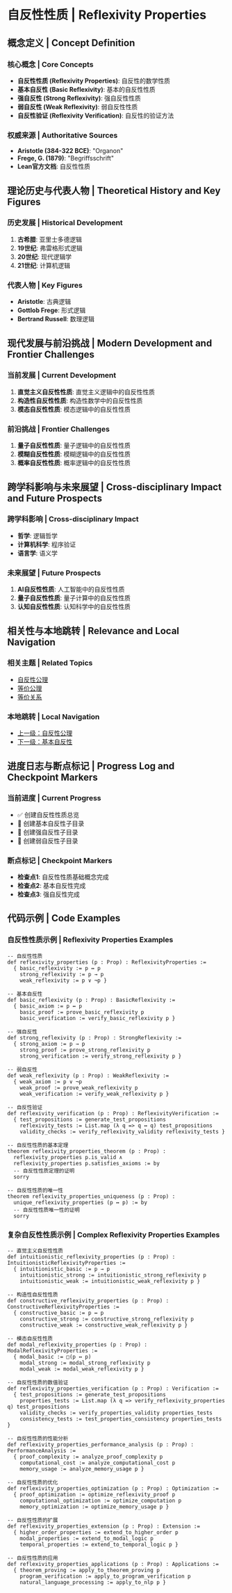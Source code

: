 # 自反性性质 | Reflexivity Properties

## 概念定义 | Concept Definition

### 核心概念 | Core Concepts

- **自反性性质 (Reflexivity Properties)**: 自反性的数学性质
- **基本自反性 (Basic Reflexivity)**: 基本的自反性性质
- **强自反性 (Strong Reflexivity)**: 强自反性性质
- **弱自反性 (Weak Reflexivity)**: 弱自反性性质
- **自反性验证 (Reflexivity Verification)**: 自反性的验证方法

### 权威来源 | Authoritative Sources

- **Aristotle (384-322 BCE)**: "Organon"
- **Frege, G. (1879)**: "Begriffsschrift"
- **Lean官方文档**: 自反性性质

## 理论历史与代表人物 | Theoretical History and Key Figures

### 历史发展 | Historical Development

1. **古希腊**: 亚里士多德逻辑
2. **19世纪**: 弗雷格形式逻辑
3. **20世纪**: 现代逻辑学
4. **21世纪**: 计算机逻辑

### 代表人物 | Key Figures

- **Aristotle**: 古典逻辑
- **Gottlob Frege**: 形式逻辑
- **Bertrand Russell**: 数理逻辑

## 现代发展与前沿挑战 | Modern Development and Frontier Challenges

### 当前发展 | Current Development

1. **直觉主义自反性性质**: 直觉主义逻辑中的自反性性质
2. **构造性自反性性质**: 构造性数学中的自反性性质
3. **模态自反性性质**: 模态逻辑中的自反性性质

### 前沿挑战 | Frontier Challenges

1. **量子自反性性质**: 量子逻辑中的自反性性质
2. **模糊自反性性质**: 模糊逻辑中的自反性性质
3. **概率自反性性质**: 概率逻辑中的自反性性质

## 跨学科影响与未来展望 | Cross-disciplinary Impact and Future Prospects

### 跨学科影响 | Cross-disciplinary Impact

- **哲学**: 逻辑哲学
- **计算机科学**: 程序验证
- **语言学**: 语义学

### 未来展望 | Future Prospects

1. **AI自反性性质**: 人工智能中的自反性性质
2. **量子自反性性质**: 量子计算中的自反性性质
3. **认知自反性性质**: 认知科学中的自反性性质

## 相关性与本地跳转 | Relevance and Local Navigation

### 相关主题 | Related Topics

- [自反性公理](../01-总览.md)
- [等价公理](../../01-总览.md)
- [等价关系](../../../01-总览.md)

### 本地跳转 | Local Navigation

- [上一级：自反性公理](../01-总览.md)
- [下一级：基本自反性](02-基本自反性/01-总览.md)

## 进度日志与断点标记 | Progress Log and Checkpoint Markers

### 当前进度 | Current Progress

- ✅ 创建自反性性质总览
- 🔄 创建基本自反性子目录
- 🔄 创建强自反性子目录
- 🔄 创建弱自反性子目录

### 断点标记 | Checkpoint Markers

- **检查点1**: 自反性性质基础概念完成
- **检查点2**: 基本自反性完成
- **检查点3**: 强自反性完成

## 代码示例 | Code Examples

### 自反性性质示例 | Reflexivity Properties Examples

```lean
-- 自反性性质
def reflexivity_properties (p : Prop) : ReflexivityProperties :=
  { basic_reflexivity := p ↔ p
    strong_reflexivity := p → p
    weak_reflexivity := p ∨ ¬p }

-- 基本自反性
def basic_reflexivity (p : Prop) : BasicReflexivity :=
  { basic_axiom := p ↔ p
    basic_proof := prove_basic_reflexivity p
    basic_verification := verify_basic_reflexivity p }

-- 强自反性
def strong_reflexivity (p : Prop) : StrongReflexivity :=
  { strong_axiom := p → p
    strong_proof := prove_strong_reflexivity p
    strong_verification := verify_strong_reflexivity p }

-- 弱自反性
def weak_reflexivity (p : Prop) : WeakReflexivity :=
  { weak_axiom := p ∨ ¬p
    weak_proof := prove_weak_reflexivity p
    weak_verification := verify_weak_reflexivity p }

-- 自反性验证
def reflexivity_verification (p : Prop) : ReflexivityVerification :=
  { test_propositions := generate_test_propositions
    reflexivity_tests := List.map (λ q => q ↔ q) test_propositions
    validity_checks := verify_reflexivity_validity reflexivity_tests }

-- 自反性性质的基本定理
theorem reflexivity_properties_theorem (p : Prop) :
  reflexivity_properties p.is_valid ∧
  reflexivity_properties p.satisfies_axioms := by
  -- 自反性性质定理的证明
  sorry

-- 自反性性质的唯一性
theorem reflexivity_properties_uniqueness (p : Prop) :
  unique_reflexivity_properties (p ↔ p) := by
  -- 自反性性质唯一性的证明
  sorry
```

### 复杂自反性性质示例 | Complex Reflexivity Properties Examples

```lean
-- 直觉主义自反性性质
def intuitionistic_reflexivity_properties (p : Prop) : IntuitionisticReflexivityProperties :=
  { intuitionistic_basic := p → p
    intuitionistic_strong := intuitionistic_strong_reflexivity p
    intuitionistic_weak := intuitionistic_weak_reflexivity p }

-- 构造性自反性性质
def constructive_reflexivity_properties (p : Prop) : ConstructiveReflexivityProperties :=
  { constructive_basic := p ↔ p
    constructive_strong := constructive_strong_reflexivity p
    constructive_weak := constructive_weak_reflexivity p }

-- 模态自反性性质
def modal_reflexivity_properties (p : Prop) : ModalReflexivityProperties :=
  { modal_basic := □(p ↔ p)
    modal_strong := modal_strong_reflexivity p
    modal_weak := modal_weak_reflexivity p }

-- 自反性性质的数值验证
def reflexivity_properties_verification (p : Prop) : Verification :=
  { test_propositions := generate_test_propositions
    properties_tests := List.map (λ q => verify_reflexivity_properties q) test_propositions
    validity_checks := verify_properties_validity properties_tests
    consistency_tests := test_properties_consistency properties_tests }

-- 自反性性质的性能分析
def reflexivity_properties_performance_analysis (p : Prop) : PerformanceAnalysis :=
  { proof_complexity := analyze_proof_complexity p
    computational_cost := analyze_computational_cost p
    memory_usage := analyze_memory_usage p }

-- 自反性性质的优化
def reflexivity_properties_optimization (p : Prop) : Optimization :=
  { proof_optimization := optimize_reflexivity_proof p
    computational_optimization := optimize_computation p
    memory_optimization := optimize_memory_usage p }

-- 自反性性质的扩展
def reflexivity_properties_extension (p : Prop) : Extension :=
  { higher_order_properties := extend_to_higher_order p
    modal_properties := extend_to_modal_logic p
    temporal_properties := extend_to_temporal_logic p }

-- 自反性性质的应用
def reflexivity_properties_applications (p : Prop) : Applications :=
  { theorem_proving := apply_to_theorem_proving p
    program_verification := apply_to_program_verification p
    natural_language_processing := apply_to_nlp p }
```

